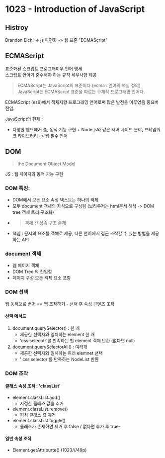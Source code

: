 # 1023 - Introduction of JavaScript

## Histroy

Brandon Eich! -> js 파편화 -> 웹 표준 "ECMAScript"

## ECMAScript

표준화된 스크립트 프로그래미우 언어 명세  
스크립트 언어가 준수해야 하는 규칙 세부사항 제공

> ECMAScript는 JavaScript의 표준이다.(ecma : 언어의 핵심 정의)  
> JavaScript는 ECMAScript 표준을 따르는 구체적 프로그래밍 언어다.

ECMAScript (es6)에서 객체지향 프로그래밍 언어로써 많은 발전을 이루었음 중요버전임.

JavaScript의 현재 :

- 다양한 웹브에서 씀, 동적 기능 구현 + Node.js와 같은 서버 사이드 분야, 프레임워크 라이브러리 -> 웹 필수 언어

## DOM
> the Document Object Model

JS : 웹 페이지의 동적 기능 구현

### DOM 특징:

- DOM에서 모든 요소 속성 텍스트는 하나의 객체
- 모두 document 객체의 자식으로 구성됨 (브라우저는 html문서 해석 -> DOM tree 객체 트리 구조화)
- > 객체 간 상속 구조 존재
- 핵심 : 문서의 요소를 객체로 제공, 다른 언어에서 접근 조작할 수 있는 방법을 제공하는 API

### document 객체

- 웹 페이지 객체
- DOM Tree 의 진입점
- 페이지 구성 모든 객체 요소 포함

### DOM 선택

웹 동적으로 변경 == 웹 조작하기 - 선택 후 속성 콘텐츠 조작

#### 선택 메서드

1. document.querySelector() : 한 개
   - 제공한 선택자와 일치하는 element 한 개
   - 'css selecotr'를 만족하는 첫 element 객체 반환 (없다면 null)
2. document.querySelectorAll() : 여러개
   - 제공한 선택자와 일치하는 여러 elemnet 선택
   - ' css selector'를 만족하는 NodeList 반환

### DOM 조작 

#### 클래스 속성 조작 : 'classList' 
- element.classList.add()
  - 지정한 클래스 값을 추가
- element.classList.remove()
  - 지정 클래스 값 제거
- element.classList.toggle()
  - 클래스가 존재하면 제거 후 false / 없다면 추가 후 true-
#### 일반 속성 조작 
- Element.getAttriburte() (1023///49p)
